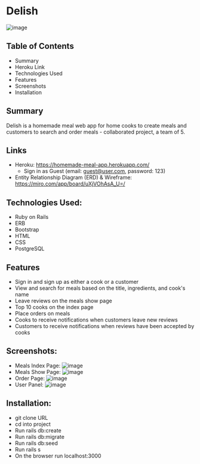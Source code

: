 # Delish
![image](https://user-images.githubusercontent.com/71687298/189031637-3f7faac4-a811-4df8-a47e-ec2d4f9a5895.png)
## Table of Contents
- Summary
- Heroku Link
- Technologies Used
- Features
- Screenshots
- Installation

## Summary
Delish is a homemade meal web app for home cooks to create meals and customers to search and order meals - collaborated project, a team of 5.

## Links
- Heroku: https://homemade-meal-app.herokuapp.com/
   - Sign in as Guest (email: guest@user.com, password: 123)
- Entity Relationship Diagram (ERD) & Wireframe: https://miro.com/app/board/uXjVOhAsA_U=/

## Technologies Used:

- Ruby on Rails
- ERB
- Bootstrap
- HTML
- CSS
- PostgreSQL

## Features

- Sign in and sign up as either a cook or a customer
- View and search for meals based on the title, ingredients, and cook's name
- Leave reviews on the meals show page
- Top 10 cooks on the index page
- Place orders on meals
- Cooks to receive notifications when customers leave new reviews
- Customers to receive notifications when reviews have been accepted by cooks

## Screenshots: 
- Meals Index Page:
![image](https://user-images.githubusercontent.com/71687298/189032062-e7180609-9296-4bbd-a466-7677cda24b87.png)
- Meals Show Page:
![image](https://user-images.githubusercontent.com/71687298/189032096-bcdb7b4d-b7d6-4bfd-883e-50e8c4f02fdc.png)
- Order Page:
![image](https://user-images.githubusercontent.com/71687298/189032160-f17ee9e6-8f90-420f-bd97-9c1c3550f499.png)
- User Panel:
![image](https://user-images.githubusercontent.com/71687298/189032189-55e53a37-3c15-4eae-834b-c06607c2a850.png)

## Installation:

- git clone URL
- cd into project
- Run rails db:create
- Run rails db:migrate
- Run rails db:seed
- Run rails s
- On the browser run localhost:3000
